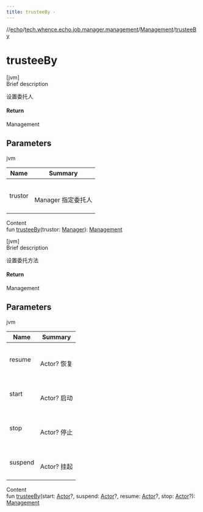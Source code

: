 ```yaml
---
title: trusteeBy -
---
```

//[echo](../../index.md)/[tech.whence.echo.job.manager.management](../index.md)/[Management](index.md)/[trusteeBy](trustee-by.md)



# trusteeBy  
[jvm]  
Brief description  


设置委托人



#### Return  


Management



## Parameters  
  
jvm  
  
|  Name|  Summary| 
|---|---|
| trustor| <br><br>Manager 指定委托人<br><br>
  
  
Content  
fun [trusteeBy](trustee-by.md)(trustor: [Manager](../../tech.whence.echo.job.manager/-manager/index.md)): [Management](index.md)  


[jvm]  
Brief description  


设置委托方法



#### Return  


Management



## Parameters  
  
jvm  
  
|  Name|  Summary| 
|---|---|
| resume| <br><br>Actor? 恢复<br><br>
| start| <br><br>Actor? 启动<br><br>
| stop| <br><br>Actor? 停止<br><br>
| suspend| <br><br>Actor? 挂起<br><br>
  
  
Content  
fun [trusteeBy](trustee-by.md)(start: [Actor](../-actor/index.md)?, suspend: [Actor](../-actor/index.md)?, resume: [Actor](../-actor/index.md)?, stop: [Actor](../-actor/index.md)?): [Management](index.md)  



